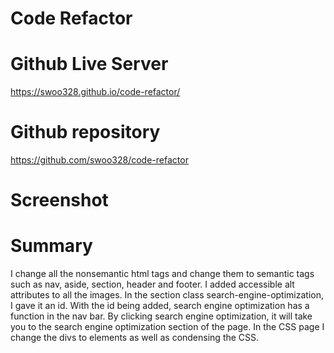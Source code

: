 # Code Refactor

# Github Live Server 
https://swoo328.github.io/code-refactor/

# Github repository 
https://github.com/swoo328/code-refactor

# Screenshot


# Summary
I change all the nonsemantic html tags and change them to 
semantic tags such as nav, aside, section, header and footer. 
I added accessible alt attributes to all the images. In the section 
class search-engine-optimization, I gave it an id. With the id being 
added, search engine optimization has a function in the nav bar. 
By clicking search engine optimization, it will take you to the 
search engine optimization section of the page. In the CSS page I change
the divs to elements as well as condensing the CSS. 

